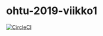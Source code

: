 # ohtu-2019-viikko1

[![CircleCI](https://circleci.com/gh/joonashak/ohtu-2019-viikko1.svg?style=svg)](https://circleci.com/gh/joonashak/ohtu-2019-viikko1)

